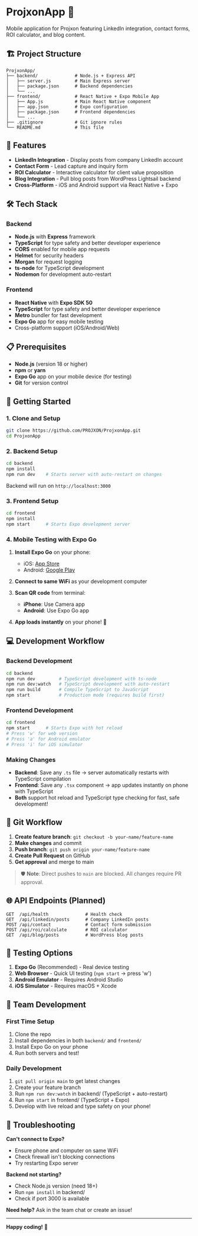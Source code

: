# ProjxonApp 📱

Mobile application for Projxon featuring LinkedIn integration, contact forms, ROI calculator, and blog content.

## 🏗️ Project Structure

```
ProjxonApp/
├── backend/              # Node.js + Express API
│   ├── server.js         # Main Express server
│   ├── package.json      # Backend dependencies
│   └── ...
├── frontend/             # React Native + Expo Mobile App
│   ├── App.js            # Main React Native component
│   ├── app.json          # Expo configuration
│   ├── package.json      # Frontend dependencies
│   └── ...
├── .gitignore            # Git ignore rules
└── README.md             # This file
```

## 🚀 Features

- **LinkedIn Integration** - Display posts from company LinkedIn account
- **Contact Form** - Lead capture and inquiry form
- **ROI Calculator** - Interactive calculator for client value proposition
- **Blog Integration** - Pull blog posts from WordPress Lightsail backend
- **Cross-Platform** - iOS and Android support via React Native + Expo

## 🛠️ Tech Stack

### Backend
- **Node.js** with **Express** framework
- **TypeScript** for type safety and better developer experience
- **CORS** enabled for mobile app requests
- **Helmet** for security headers
- **Morgan** for request logging
- **ts-node** for TypeScript development
- **Nodemon** for development auto-restart

### Frontend
- **React Native** with **Expo SDK 50**
- **TypeScript** for type safety and better developer experience
- **Metro** bundler for fast development
- **Expo Go** app for easy mobile testing
- Cross-platform support (iOS/Android/Web)

## 📋 Prerequisites

- **Node.js** (version 18 or higher)
- **npm** or **yarn**
- **Expo Go** app on your mobile device (for testing)
- **Git** for version control

## 🚀 Getting Started

### 1. Clone and Setup
```bash
git clone https://github.com/PROJXON/ProjxonApp.git
cd ProjxonApp
```

### 2. Backend Setup
```bash
cd backend
npm install
npm run dev    # Starts server with auto-restart on changes
```
Backend will run on `http://localhost:3000`

### 3. Frontend Setup
```bash
cd frontend
npm install
npm start      # Starts Expo development server
```

### 4. Mobile Testing with Expo Go
1. **Install Expo Go** on your phone:
   - iOS: [App Store](https://apps.apple.com/app/expo-go/id982107779)
   - Android: [Google Play](https://play.google.com/store/apps/details?id=host.exp.exponent)

2. **Connect to same WiFi** as your development computer

3. **Scan QR code** from terminal:
   - **iPhone**: Use Camera app
   - **Android**: Use Expo Go app

4. **App loads instantly** on your phone! 📱

## 💻 Development Workflow

### Backend Development
```bash
cd backend
npm run dev         # TypeScript development with ts-node
npm run dev:watch   # TypeScript development with auto-restart
npm run build       # Compile TypeScript to JavaScript
npm start           # Production mode (requires build first)
```

### Frontend Development
```bash
cd frontend
npm start      # Starts Expo with hot reload
# Press 'w' for web version
# Press 'a' for Android emulator
# Press 'i' for iOS simulator
```

### Making Changes
- **Backend**: Save any `.ts` file → server automatically restarts with TypeScript compilation
- **Frontend**: Save any `.tsx` component → app updates instantly on phone with TypeScript
- **Both** support hot reload and TypeScript type checking for fast, safe development!

## 🔄 Git Workflow

1. **Create feature branch**: `git checkout -b your-name/feature-name`
2. **Make changes** and commit
3. **Push branch**: `git push origin your-name/feature-name`
4. **Create Pull Request** on GitHub
5. **Get approval** and merge to main

> 🛡️ **Note**: Direct pushes to `main` are blocked. All changes require PR approval.

## 🌐 API Endpoints (Planned)

```
GET  /api/health              # Health check
GET  /api/linkedin/posts      # Company LinkedIn posts
POST /api/contact             # Contact form submission
POST /api/roi/calculate       # ROI calculator
GET  /api/blog/posts          # WordPress blog posts
```

## 📱 Testing Options

1. **Expo Go** (Recommended) - Real device testing
2. **Web Browser** - Quick UI testing (`npm start` → press 'w')
3. **Android Emulator** - Requires Android Studio
4. **iOS Simulator** - Requires macOS + Xcode

## 🤝 Team Development

### First Time Setup
1. Clone the repo
2. Install dependencies in both `backend/` and `frontend/`
3. Install Expo Go on your phone
4. Run both servers and test!

### Daily Development
1. `git pull origin main` to get latest changes
2. Create your feature branch
3. Run `npm run dev:watch` in backend/ (TypeScript + auto-restart)
4. Run `npm start` in frontend/ (TypeScript + Expo)
5. Develop with live reload and type safety on your phone!

## 🔧 Troubleshooting

**Can't connect to Expo?**
- Ensure phone and computer on same WiFi
- Check firewall isn't blocking connections
- Try restarting Expo server

**Backend not starting?**
- Check Node.js version (need 18+)
- Run `npm install` in backend/
- Check if port 3000 is available

**Need help?** Ask in the team chat or create an issue!

---

**Happy coding!** 🚀
